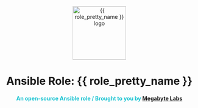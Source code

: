 <div align="center">
  <center>
    <a href="{{ repository.group.ansible_roles }}/{{ role_name }}">
      <img width="140" height="140" alt="{{ role_pretty_name }} logo" src="{{ repository.group.ansible_roles }}/{{ role_name }}/-/raw/master/logo.png" />
    </a>
  </center>
</div>
<div align="center">
  <center><h1 align="center">Ansible Role: {{ role_pretty_name }}</h1></center>
  <center><h4 style="color: #18c3d1;">An open-source Ansible role / Brought to you by <a href="https://megabyte.space" target="_blank">Megabyte Labs</a></h4></center>
</div>
